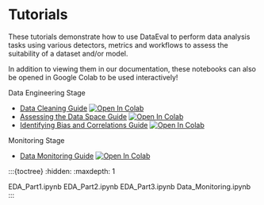 # Tutorials


These tutorials demonstrate how to use DataEval to perform data analysis tasks using
various detectors, metrics and workflows to assess the suitability of a dataset and/or model.

In addition to viewing them in our documentation, these notebooks can also be opened in Google Colab to be used interactively!

Data Engineering Stage
- [Data Cleaning Guide](EDA_Part1) [![Open In Colab][colab-badge]][eda-colab]
- [Assessing the Data Space Guide](EDA_Part2) [![Open In Colab][colab-badge]][dataspace-colab]
- [Identifying Bias and Correlations Guide](EDA_Part3) [![Open In Colab][colab-badge]][bias-colab]

Monitoring Stage
- [Data Monitoring Guide](Data_Monitoring.ipynb) [![Open In Colab][colab-badge]][monitoring-colab]

:::{toctree}
:hidden:
:maxdepth: 1

EDA_Part1.ipynb
EDA_Part2.ipynb
EDA_Part3.ipynb
Data_Monitoring.ipynb
:::

[colab-badge]: https://colab.research.google.com/assets/colab-badge.svg
[eda-colab]: https://colab.research.google.com/github/aria-ml/dataeval/blob/v0.72.0/docs/tutorials/EDA_Part1.ipynb
[dataspace-colab]: https://colab.research.google.com/github/aria-ml/dataeval/blob/v0.72.0/docs/tutorials/EDA_Part2.ipynb
[bias-colab]: https://colab.research.google.com/github/aria-ml/dataeval/blob/v0.72.0/docs/tutorials/EDA_Part3.ipynb
[monitoring-colab]: https://colab.research.google.com/github/aria-ml/dataeval/blob/v0.72.0/docs/tutorials/Data_Monitoring.ipynb
